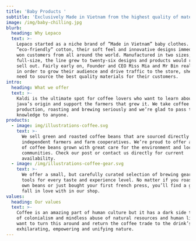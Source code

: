 ```yaml
---
title: 'Baby Products '
subtitle: 'Exclusively Made in Vietnam from the highest quality of materials '
image: /img/baby-chilling.jpg
blurb:
  heading: Why Lepaco
  text: >-
    Lepaco started as a niche brand of ”Made in Vietnam” baby clothes. Made of
    ”eco-friendly” cotton, their soft feel and innovative designs immediately
    won customers from all around the world. Manufactured in two sizes; baby and
    full-size, the line grew to twenty-six designs and products would routinely
    sell out. Fairly early on, Founder and CEO Miss Mia and Mr Bin realized that
    in order to grow their audience and drive traffic to the store, she would
    need to source the best quality materials for their customers. 
intro:
  heading: What we offer
  text: >-
    Kaldi is the ultimate spot for coffee lovers who want to learn about their
    java’s origin and support the farmers that grew it. We take coffee
    production, roasting and brewing seriously and we’re glad to pass that
    knowledge to anyone.
products:
  - image: img/illustrations-coffee.svg
    text: >-
      We sell green and roasted coffee beans that are sourced directly from
      independent farmers and farm cooperatives. We’re proud to offer a variety
      of coffee beans grown with great care for the environment and local
      communities. Check our post or contact us directly for current
      availability.
  - image: /img/illustrations-coffee-gear.svg
    text: >-
      We offer a small, but carefully curated selection of brewing gear and
      tools for every taste and experience level. No matter if you roast your
      own beans or just bought your first french press, you’ll find a gadget to
      fall in love with in our shop.
values:
  heading: Our values
  text: >-
    Coffee is an amazing part of human culture but it has a dark side too – one
    of colonialism and mindless abuse of natural resources and human lives. We
    want to turn this around and return the coffee trade to the drink’s
    exhilarating, empowering and unifying nature.
---
```


